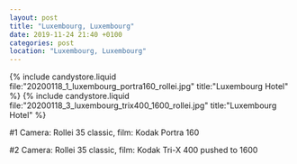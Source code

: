 ```yaml
---
layout: post
title: "Luxembourg, Luxembourg"
date: 2019-11-24 21:40 +0100
categories: post
location: "Luxembourg, Luxembourg"
---
```


{% include candystore.liquid file:"20200118_1_luxembourg_portra160_rollei.jpg" title:"Luxembourg Hotel" %}
{% include candystore.liquid file:"20200118_3_luxembourg_trix400_1600_rollei.jpg" title:"Luxembourg Hotel" %}

#1 Camera: Rollei 35 classic, film: Kodak Portra 160

#2 Camera: Rollei 35 classic, film: Kodak Tri-X 400 pushed to 1600